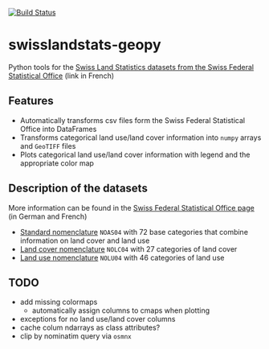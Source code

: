[![Build Status](https://travis-ci.com/martibosch/swisslandstats-geopy.svg?token=AdqNpn2z1w9P1qtcys7B&branch=master)](https://travis-ci.com/martibosch/swisslandstats-geopy)

# swisslandstats-geopy

Python tools for the [Swiss Land Statistics datasets from the Swiss Federal Statistical Office](https://www.bfs.admin.ch/bfs/fr/home/services/geostat/geodonnees-statistique-federale/sol-utilisation-couverture/statistique-suisse-superficie.html) (link in French)

## Features

* Automatically transforms csv files form the Swiss Federal Statistical Office into DataFrames
* Transforms categorical land use/land cover information into `numpy` arrays and `GeoTIFF` files
* Plots categorical land use/land cover information with legend and the appropriate color map

## Description of the datasets

More information can be found in the [Swiss Federal Statistical Office page](https://www.bfs.admin.ch/bfs/fr/home/services/geostat/geodonnees-statistique-federale/sol-utilisation-couverture/statistique-suisse-superficie.html) (in German and French)

* [Standard nomenclature](https://www.bfs.admin.ch/bfs/fr/home/services/geostat/geodonnees-statistique-federale/sol-utilisation-couverture/statistique-suisse-superficie/nomenclature-standard.html) `NOAS04` with 72 base categories that combine information on land cover and land use
* [Land cover nomenclature](https://www.bfs.admin.ch/bfs/fr/home/services/geostat/geodonnees-statistique-federale/sol-utilisation-couverture/statistique-suisse-superficie/occupation-sol.html) `NOLC04` with 27 categories of land cover
* [Land use nomenclature](https://www.bfs.admin.ch/bfs/fr/home/services/geostat/geodonnees-statistique-federale/sol-utilisation-couverture/statistique-suisse-superficie/utilisation-sol.html) `NOLU04` with 46 categories of land use


## TODO

* add missing colormaps
  * automatically assign columns to cmaps when plotting
* exceptions for no land use/land cover columns
* cache colum ndarrays as class attributes?
* clip by nominatim query via `osmnx`
